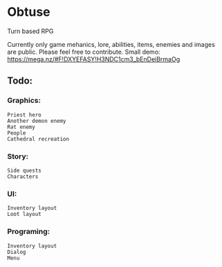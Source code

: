 # Obtuse
Turn based RPG

Currently only game mehanics, lore, abilities, items, enemies and images are public. Please feel free to contribute.
Small demo: https://mega.nz/#F!DXYEFASY!H3NDC1cm3_bEnDeiBrmaOg

## Todo:

### Graphics:
	Priest hero
	Another demon enemy
	Rat enemy
	People
	Cathedral recreation

### Story:
	Side quests
	Characters

### UI:
	Inventory layout
	Loot layout

### Programing:
	Inventory layout
	Dialog
	Menu
